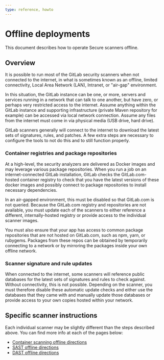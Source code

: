 ```yaml
---
type: reference, howto
---
```


# Offline deployments

This document describes how to operate Secure scanners offline.

## Overview

It is possible to run most of the GitLab security scanners when not
connected to the internet, in what is sometimes known as an offline,
limited connectivity, Local Area Network (LAN), Intranet, or "air-gap"
environment.

In this situation, the GitLab instance can be one, or more, servers and services running in a network that can talk to one another, but have zero, or perhaps very restricted access to the internet. Assume anything within the GitLab instance and supporting infrastructure (private Maven repository for example) can be accessed via local network connection. Assume any files from the internet must come in via physical media (USB drive, hard drive).

GitLab scanners generally will connect to the internet to download the
latest sets of signatures, rules, and patches. A few extra steps are necessary
to configure the tools to not do this and to still function properly.

### Container registries and package repositories

At a high-level, the security analyzers are delivered as Docker images and
may leverage various package repositories. When you run a job on
an internet-connected GitLab installation, GitLab checks the GitLab.com-hosted
container registry to check that you have the latest versions of these docker images
and possibly connect to package repositories to install necessary dependencies.

In an air-gapped environment, this must be disabled so that GitLab.com is not
queried. Because the GitLab.com registry and repositories are not available,
you must update each of the scanners to either reference a different,
internally-hosted registry or provide access to the individual scanner images.

You must also ensure that your app has access to common package repositories
that are not hosted on GitLab.com, such as npm, yarn, or rubygems. Packages
from these repos can be obtained by temporarily connecting to a network or by
mirroring the packages inside your own offline network.

### Scanner signature and rule updates

When connected to the internet, some scanners will reference public databases
for the latest sets of signatures and rules to check against. Without connectivity,
this is not possible. Depending on the scanner, you must therefore disable
these automatic update checks and either use the databases that they came
with and manually update those databases or provide access to your own copies
hosted within your network.

## Specific scanner instructions

Each individual scanner may be slightly different than the steps described
above. You can find more info at each of the pages below:

- [Container scanning offline directions](../container_scanning/index.md#running-container-scanning-in-an-offline-air-gapped-installation)
- [SAST offline directions](../sast/index.md#gitlab-sast-in-an-offline-air-gapped-installation)
- [DAST offline directions](../dast/index.md#running-dast-in-an-offline-air-gapped-installation)
